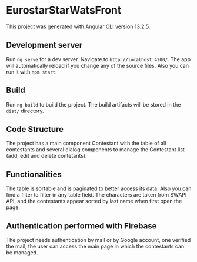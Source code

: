 # EurostarStarWatsFront

This project was generated with [Angular CLI](https://github.com/angular/angular-cli) version 13.2.5.

## Development server

Run `ng serve` for a dev server. Navigate to `http://localhost:4200/`. The app will automatically reload if you change any of the source files.
Also you can run it with `npm start`.

## Build

Run `ng build` to build the project. The build artifacts will be stored in the `dist/` directory.

## Code Structure

The project has a main component Contestant with the table of all contestants and several dialog components to manage the Contestant list (add, edit and delete contetants).

## Functionalities

The table is sortable and is paginated to better access its data.
Also you can find a filter to filter in any table field.
The characters are taken from SWAPI API, and the contestants appear sorted by last name when first open the page.

## Authentication performed with Firebase

The project needs authentication by mail or by Google account, one verified the mail, the user can access the main page in which the contestants can be managed.

